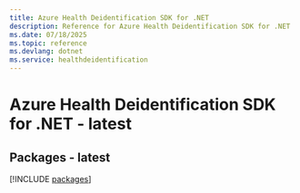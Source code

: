 ```yaml
---
title: Azure Health Deidentification SDK for .NET
description: Reference for Azure Health Deidentification SDK for .NET
ms.date: 07/18/2025
ms.topic: reference
ms.devlang: dotnet
ms.service: healthdeidentification
---
```

# Azure Health Deidentification SDK for .NET - latest
## Packages - latest
[!INCLUDE [packages](health-deidentification-index.md)]